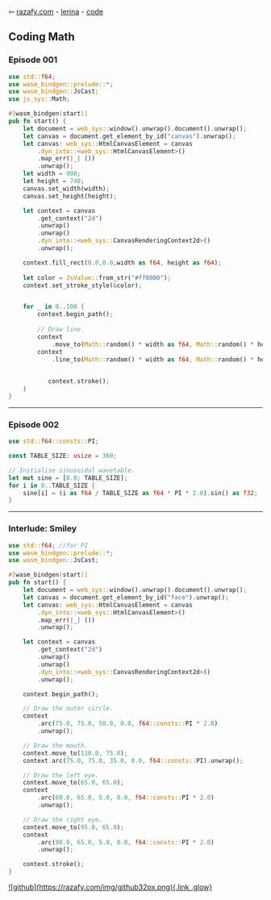 ⇦ [razafy.com](../../../../index.html)  - [lerina](../../index.html) - [code](../index.html)  

## Coding Math

### Episode 001

<canvas id="canvas001" height="250" width="350"></canvas>

<!-- Note the usage  of `type=module` here as this is an ES6 module -->
<script type="module">
  // Use ES module import syntax to import functionality from the module
  // that we have compiled.
  //
  // Note that the `default` import is an initialization function which
  // will "boot" the module and make it ready to use. Currently browsers
  // don't support natively imported WebAssembly as an ES module, but
  // eventually the manual initialization won't be required!
  import init, {} from './ep001/canvas.js';

  async function run() {
    // First up we need to actually load the wasm file, so we use the
    // default export to inform it where the wasm file is located on the
    // server, and then we wait on the returned promise to wait for the
    // wasm to be loaded.
    //
    // It may look like this: `await init('./pkg/canvas_bg.wasm');`,
    // but there is also a handy default inside `init` function, which uses
    // `import.meta` to locate the wasm file relatively to js file.
    //
    await init();
  }

  run();
</script>

```rust
use std::f64;
use wasm_bindgen::prelude::*;
use wasm_bindgen::JsCast;
use js_sys::Math;

#[wasm_bindgen(start)]
pub fn start() {
    let document = web_sys::window().unwrap().document().unwrap();
    let canvas = document.get_element_by_id("canvas").unwrap();
    let canvas: web_sys::HtmlCanvasElement = canvas
        .dyn_into::<web_sys::HtmlCanvasElement>()
        .map_err(|_| ())
        .unwrap();
    let width = 900;
    let height = 740;
    canvas.set_width(width);
    canvas.set_height(height);

    let context = canvas
        .get_context("2d")
        .unwrap()
        .unwrap()
        .dyn_into::<web_sys::CanvasRenderingContext2d>()
        .unwrap();

    context.fill_rect(0.0,0.0,width as f64, height as f64);
    
    let color = JsValue::from_str("#ff0000");
    context.set_stroke_style(&color);


    for _ in 0..100 {
        context.begin_path();
        
        // Draw line.
        context
            .move_to(Math::random() * width as f64, Math::random() * height as f64);
        context
            .line_to(Math::random() * width as f64, Math::random() * height as f64);
            

           context.stroke();
    }
}
```

---

### Episode 002

<canvas id="canvas002" height="250" width="350"></canvas>
<script type="module">
  import init, {} from './ep002/canvas.js';

  async function run() {

    await init();
  }

  run();
</script>

```rust
use std::f64::consts::PI;

const TABLE_SIZE: usize = 360;

// Initialise sinusoidal wavetable.
let mut sine = [0.0; TABLE_SIZE];
for i in 0..TABLE_SIZE {
    sine[i] = (i as f64 / TABLE_SIZE as f64 * PI * 2.0).sin() as f32;
}

```
---

### Interlude: Smiley

<canvas id="face" height="250" width="350"></canvas>
<script type="module">
  import init, {} from './face/canvas.js';

  async function run() {

    await init();
  }

  run();
</script>

```rust
use std::f64; //for PI
use wasm_bindgen::prelude::*;
use wasm_bindgen::JsCast;

#[wasm_bindgen(start)]
pub fn start() {
    let document = web_sys::window().unwrap().document().unwrap();
    let canvas = document.get_element_by_id("face").unwrap();
    let canvas: web_sys::HtmlCanvasElement = canvas
        .dyn_into::<web_sys::HtmlCanvasElement>()
        .map_err(|_| ())
        .unwrap();

    let context = canvas
        .get_context("2d")
        .unwrap()
        .unwrap()
        .dyn_into::<web_sys::CanvasRenderingContext2d>()
        .unwrap();

    context.begin_path();

    // Draw the outer circle.
    context
        .arc(75.0, 75.0, 50.0, 0.0, f64::consts::PI * 2.0)
        .unwrap();

    // Draw the mouth.
    context.move_to(110.0, 75.0);
    context.arc(75.0, 75.0, 35.0, 0.0, f64::consts::PI).unwrap();

    // Draw the left eye.
    context.move_to(65.0, 65.0);
    context
        .arc(60.0, 65.0, 5.0, 0.0, f64::consts::PI * 2.0)
        .unwrap();

    // Draw the right eye.
    context.move_to(95.0, 65.0);
    context
        .arc(90.0, 65.0, 5.0, 0.0, f64::consts::PI * 2.0)
        .unwrap();

    context.stroke();
}
```

<footer>
  <a href="https://github.com/lerina" target="_blank" title="github">![github](https://razafy.com/img/github32px.png){.link .glow}
  </a>
</footer>
